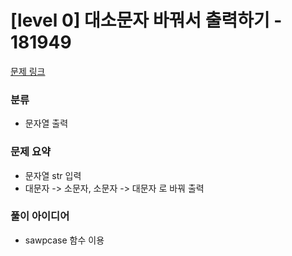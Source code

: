 # [level 0] 대소문자 바꿔서 출력하기 - 181949

[문제 링크](https://school.programmers.co.kr/learn/courses/30/lessons/181949)

### 분류
- 문자열 출력

### 문제 요약
- 문자열 str 입력
- 대문자 -> 소문자, 소문자 -> 대문자 로 바꿔 출력

### 풀이 아이디어
- sawpcase 함수 이용